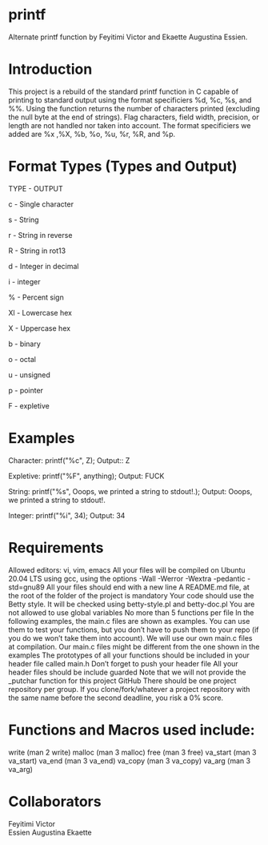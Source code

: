 # printf
Alternate printf function by Feyitimi Victor and Ekaette Augustina Essien.
# Introduction
This project is a rebuild of the standard printf function in C capable of printing to standard output using the format specificiers %d, %c, %s, and %%. Using the function returns the number of characters printed (excluding the null byte at the end of strings). Flag characters, field width, precision, or length are not handled nor taken into account.
The format specificiers we added are %x ,%X, %b, %o, %u, %r, %R, and %p.
# Format Types (Types and Output)
TYPE - OUTPUT

c - Single character

s - String

r - String in reverse

R - String in rot13

d - Integer in decimal

i - integer

% - Percent sign

Xl - Lowercase hex

X - Uppercase hex

b - binary

o - octal

u - unsigned

p - pointer

F - expletive
# Examples
Character: printf("%c", Z); Output:: Z

Expletive: printf("%F", anything); Output: FUCK

String: printf("%s", Ooops, we printed a string to stdout!.); Output: Ooops, we printed a string to stdout!.

Integer: printf("%i", 34); Output: 34


# Requirements
Allowed editors: vi, vim, emacs All your files will be compiled on Ubuntu 20.04 LTS using gcc, using the options -Wall -Werror -Wextra -pedantic -std=gnu89 All your files should end with a new line A README.md file, at the root of the folder of the project is mandatory Your code should use the Betty style. It will be checked using betty-style.pl and betty-doc.pl You are not allowed to use global variables No more than 5 functions per file In the following examples, the main.c files are shown as examples. You can use them to test your functions, but you don’t have to push them to your repo (if you do we won’t take them into account). We will use our own main.c files at compilation. Our main.c files might be different from the one shown in the examples The prototypes of all your functions should be included in your header file called main.h Don’t forget to push your header file All your header files should be include guarded Note that we will not provide the _putchar function for this project GitHub There should be one project repository per group. If you clone/fork/whatever a project repository with the same name before the second deadline, you risk a 0% score.
# Functions and Macros used include:
write (man 2 write) malloc (man 3 malloc) free (man 3 free) va_start (man 3 va_start) va_end (man 3 va_end) va_copy (man 3 va_copy) va_arg (man 3 va_arg)
# Collaborators
Feyitimi Victor
<br/>
Essien Augustina Ekaette